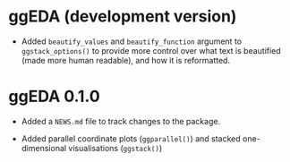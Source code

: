 # ggEDA (development version)

* Added `beautify_values` and `beautify_function` argument to `ggstack_options()`
to provide more control over what text is beautified (made more human readable), and how it is reformatted. 

# ggEDA 0.1.0

* Added a `NEWS.md` file to track changes to the package.

* Added parallel coordinate plots (`ggparallel()`) and stacked one-dimensional visualisations (`ggstack()`)
